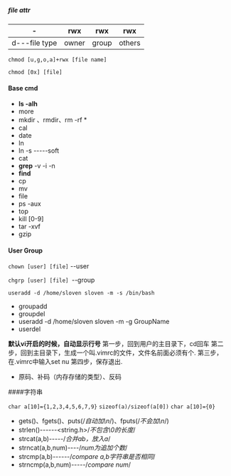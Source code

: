 ##### file attr

|       -       |  rwx  |  rwx  |  rwx   |
| :-----------: | :---: | :---: | :----: |
| d---file type | owner | group | others |

`chmod [u,g,o,a]+rwx [file name]` 

`chmod [0x] [file]`

#### Base cmd

* **ls    -alh**
* more
* mkdir 、rmdir<only empty dir>、rm -rf  *<remove all files>
* cal
* date
* ln <source file> <link file>
* ln -s  <source file> <link file>     -----soft
* cat
* **grep**  -v <show non-matching lines>  -i<ignore case>  -n<line number>
* **find** 
* cp
* mv  <!--rename 、move file-->
* file <!--show file type -->
* ps -aux
* top 
* kill [0-9]<!--9 kill pid absolutely-->
* tar -xvf  
* gzip




#### User Group

`chown [user] [file]` --user

`chgrp [user] [file] `--group

`useradd -d /home/sloven sloven -m -s /bin/bash`

* groupadd
* groupdel
* useradd -d  /home/sloven sloven -m -g GroupName
* userdel



**默认vi开启的时候，自动显示行号**
第一步，回到用户的主目录下，cd回车
第二步，回到主目录下，生成一个叫.vimrc的文件，文件名前面必须有个.
第三步，在.vimrc中输入set nu
第四步，保存退出.

* 原码、补码（内存存储的类型）、反码


####字符串

`char a[10]={1,2,3,4,5,6,7,9}`
`sizeof(a)/sizeof(a[0])`
`char a[10]={0}`

* gets()、fgets()、puts(/*自动加\n*/)、fputs(/*不会加\n*/)
* strlen()------<string.h>/*不包含\0的长度*/
* strcat(a,b)-----/*合并ab，放入a*/
* strncat(a,b,num)----/*num为追加个数*/
* strcmp(a,b)------/*compare a,b字符串是否相同*/
* strncmp(a,b,num)-----/*compare num*/








































